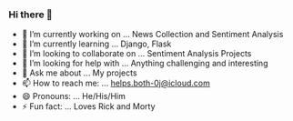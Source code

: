 ### Hi there 👋

- 🔭 I’m currently working on ... News Collection and Sentiment Analysis
- 🌱 I’m currently learning ... Django, Flask
- 👯 I’m looking to collaborate on ... Sentiment Analysis Projects
- 🤔 I’m looking for help with ... Anything challenging and interesting
- 💬 Ask me about ... My projects
- 📫 How to reach me: ... helps.both-0j@icloud.com
- 😄 Pronouns: ... He/His/Him
- ⚡ Fun fact: ... Loves Rick and Morty

